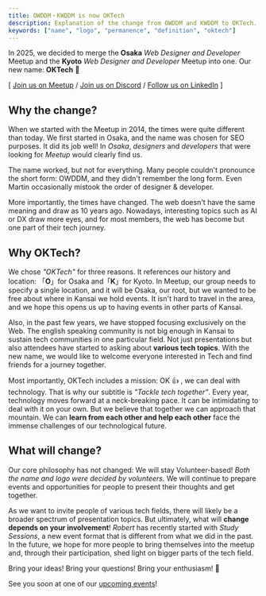 ```yaml
---
title: OWDDM・KWDDM is now OKTech
description: Explanation of the change from OWDDM and KWDDM to OKTech.
keywords: ["name", "logo", "permanence", "definition", "oktech"]
---
```


In 2025, we decided to merge the **Osaka** _Web Designer and Developer_ Meetup and the **Kyoto** _Web Designer and Developer_ Meetup into one. Our new name: **OKTech** 🚀

[ [Join us on Meetup](https://www.meetup.com/osaka-web-designers-and-developers-meetup) / [Join us on Discord](https://oktech.jp/discord) / [Follow us on LinkedIn](https://linkedin.com/company/oktechjp) ]

## Why the change?

When we started with the Meetup in 2014, the times were quite different than today. We first started in Osaka, and the name was chosen for SEO purposes. It did its job well! In _Osaka_, _designers_ and _developers_ that were looking for _Meetup_ would clearly find us.

The name worked, but not for everything. Many people couldn't pronounce the short form: OWDDM, and they didn't remember the long form. Even Martin occasionally mistook the order of designer & developer.

More importantly, the times have changed. The web doesn't have the same meaning and draw as 10 years ago. Nowadays, interesting topics such as AI or DX draw more eyes, and for most members, the web has become but one part of their tech journey.

## Why OKTech?

We chose _"OKTech"_ for three reasons. It references our history and location: 「**O**」for Osaka and「**K**」for Kyoto. In Meetup, our group needs to specify a single location, and it will be Osaka, our root, but we wanted to be free about where in Kansai we hold events. It isn't hard to travel in the area, and we hope this opens us up to having events in other parts of Kansai.

Also, in the past few years, we have stopped focusing exclusively on the Web. The english speaking community is not big enough in Kansai to sustain tech communities in one particular field. Not just presentations but also attendees have started to asking about **various tech topics**. With the new name, we would like to welcome everyone interested in Tech and find friends for a journey together.

Most importantly, OKTech includes a mission: OK 👍 , we can deal with technology. That is why our subtitle is _"Tackle tech together"_. Every year, technology moves forward at a neck-breaking pace. It can be intimidating to deal with it on your own. But we believe that together we can approach that mountain. We can **learn from each other and help each other** face the immense challenges of our technological future.

## What will change?

Our core philosophy has not changed: We will stay Volunteer-based! _Both the name and logo were decided by volunteers._ We will continue to prepare events and opportunities for people to present their thoughts and get together.

As we want to invite people of various tech fields, there will likely be a broader spectrum of presentation topics. But ultimately, what will **change depends on your involvement**! _Robert_ has recently started with _Study Sessions_, a new event format that is different from what we did in the past. In the future, we hope for more people to bring themselves into the meetup and, through their participation, shed light on bigger parts of the tech field.

Bring your ideas! Bring your questions! Bring your enthusiasm! 🤩

See you soon at one of our [upcoming events](https://oktech.jp/events)!
